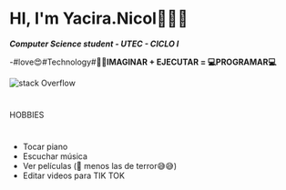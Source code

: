 # HI, I'm Yacira.Nicol👋🏼✨ 
***Computer Science student - UTEC - CICLO I***

-#love😍#Technology#**👩‍💻IMAGINAR + EJECUTAR = 💻PROGRAMAR💻**

![stack Overflow](https://www.tokioschool.com/wp-content/uploads/2021/01/lenguaje-de-programacion-swift-1.jpg)

#
HOBBIES
#
- Tocar piano
- Escuchar música
- Ver películas (👀 menos las de terror😅😅)
- Editar videos para TIK TOK 
#










